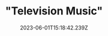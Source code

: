 ---
layout: post
title: '"Television Music"'
date: 2023-06-01T15:18:42.239Z
number: 63
artist_name: "Angelo Badalamenti"
album_name: "Soundtrack from Twin Peaks"
cover_image: "assets/img/records/63.jpg"
cover_caption: "Angelo Badalamenti’s soundtrack to Mark Frost and David Lynch’s cult television show Twin Peaks is a renowned album in its own right. Lynch worked with Badalamenti to create the score and it’s hard to imagine the show without it."
year: 1990
spotify: 
host: Joe Grassby
#score: 1
#eventbrite: ""
#photo: ""
#thumbnail: ""
---